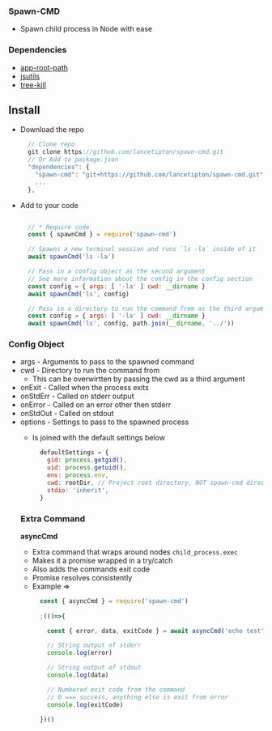 ### Spawn-CMD
  * Spawn child process in Node with ease

### Dependencies
* [app-root-path](https://github.com/inxilpro/node-app-root-path)
* [jsutils](https://github.com/lancetipton/jsutils)
* [tree-kill](https://github.com/pkrumins/node-tree-kill)

## Install

  * Download the repo
    ```js
      // Clone repo
      git clone https://github.com/lancetipton/spawn-cmd.git
      // Or Add to package.json
      "dependencies": {
        "spawn-cmd": "git+https://github.com/lancetipton/spawn-cmd.git"
        ...
      },
    ```
  * Add to your code
    ```js

      // * Require code
      const { spawnCmd } = require('spawn-cmd')

      // Spawns a new terminal session and runs `ls -la` inside of it
      await spawnCmd('ls -la')

      // Pass in a config object as the second argument
      // See more information about the config in the config section
      const config = { args: [ '-la' ] cwd: __dirname }
      await spawnCmd('ls', config)

      // Pass in a directory to run the command from as the third argument
      const config = { args: [ '-la' ] cwd: __dirname }
      await spawnCmd('ls', config, path.join(__dirname, '../'))

    ```

### Config Object
  * args <Array> - Arguments to pass to the spawned command
  * cwd - Directory to run the command from
    * This can be overwirtten by passing the cwd as a third argument
  * onExit <Function> - Called when the process exits
  * onStdErr <Function> - Called on stderr output
  * onError <Function> - Called on an error other then stderr
  * onStdOut <Function> - Called on stdout
  * options <Object> - Settings to pass to the spawned process
    * Is joined with the default settings below
      ```js
        defaultSettings = {
          gid: process.getgid(),
          uid: process.getuid(),
          env: process.env,
          cwd: rootDir, // Project root directory, NOT spawn-cmd directory
          stdio: 'inherit',
        }
      ```

### Extra Command
 **asyncCmd**
  * Extra command that wraps around nodes `child_process.exec`
  * Makes it a promise wrapped in a try/catch
  * Also adds the commands exit code
  * Promise resolves consistently
  * Example => 
      ```js
        const { asyncCmd } = require('spawn-cmd')
        
        ;(()=>{

          const { error, data, exitCode } = await asyncCmd('echo test')

          // String output of stderr
          console.log(error)

          // String output of stdout
          console.log(data)

          // Numbered exit code from the command
          // 0 === success, anything else is exit from error
          console.log(exitCode)

        })()
        

      ```